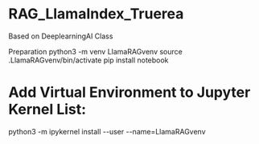 # RAG_LlamaIndex_Truerea
Based on DeeplearningAI Class

Preparation
python3 -m venv LlamaRAGvenv
source .LlamaRAGvenv/bin/activate
pip install notebook
# Add Virtual Environment to Jupyter Kernel List:
python3 -m ipykernel install --user --name=LlamaRAGvenv


